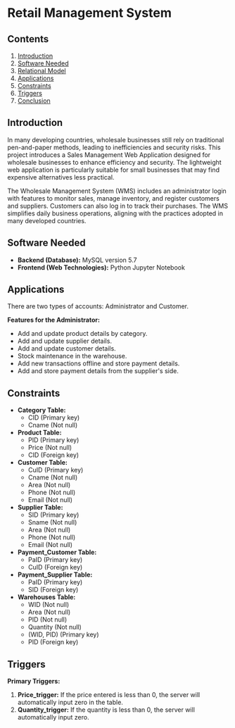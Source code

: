 # Retail Management System

## Contents
1. [Introduction](#introduction)
2. [Software Needed](#software-needed)
3. [Relational Model](#relational-model)
4. [Applications](#applications)
5. [Constraints](#constraints)
6. [Triggers](#triggers)
7. [Conclusion](#conclusion)

## Introduction
In many developing countries, wholesale businesses still rely on traditional pen-and-paper methods, leading to inefficiencies and security risks. This project introduces a Sales Management Web Application designed for wholesale businesses to enhance efficiency and security. The lightweight web application is particularly suitable for small businesses that may find expensive alternatives less practical.

The Wholesale Management System (WMS) includes an administrator login with features to monitor sales, manage inventory, and register customers and suppliers. Customers can also log in to track their purchases. The WMS simplifies daily business operations, aligning with the practices adopted in many developed countries.

## Software Needed
- **Backend (Database):** MySQL version 5.7
- **Frontend (Web Technologies):** Python Jupyter Notebook

## Applications
There are two types of accounts: Administrator and Customer.

**Features for the Administrator:**
- Add and update product details by category.
- Add and update supplier details.
- Add and update customer details.
- Stock maintenance in the warehouse.
- Add new transactions offline and store payment details.
- Add and store payment details from the supplier's side.

## Constraints
- **Category Table:**
  - CID (Primary key)
  - Cname (Not null)
- **Product Table:**
  - PID (Primary key)
  - Price (Not null)
  - CID (Foreign key)
- **Customer Table:**
  - CuID (Primary key)
  - Cname (Not null)
  - Area (Not null)
  - Phone (Not null)
  - Email (Not null)
- **Supplier Table:**
  - SID (Primary key)
  - Sname (Not null)
  - Area (Not null)
  - Phone (Not null)
  - Email (Not null)
- **Payment_Customer Table:**
  - PaID (Primary key)
  - CuID (Foreign key)
- **Payment_Supplier Table:**
  - PaID (Primary key)
  - SID (Foreign key)
- **Warehouses Table:**
  - WID (Not null)
  - Area (Not null)
  - PID (Not null)
  - Quantity (Not null)
  - (WID, PID) (Primary key)
  - PID (Foreign key)

## Triggers
**Primary Triggers:**
1. **Price_trigger:**
   If the price entered is less than 0, the server will automatically input zero in the table.
2. **Quantity_trigger:**
   If the quantity is less than 0, the server will automatically input zero.
